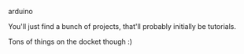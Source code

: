 arduino

You'll just find a bunch of projects, that'll probably initially be tutorials.

Tons of things on the docket though :)
